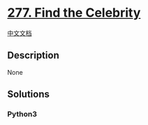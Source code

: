 # [277. Find the Celebrity](https://leetcode.com/problems/find-the-celebrity)

[中文文档](/leetcode/0200-0299/0277.Find%20the%20Celebrity/README.md)

## Description

None

## Solutions

<!-- tabs:start -->

### **Python3**

```python

```

<!-- tabs:end -->
